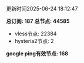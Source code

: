 更新时间2025-06-24 18:12:47

**总订阅: 187**
**总节点: 44585**
- vless节点: 22384
- hysteria2节点: 2

**google ping有效节点: 168**
